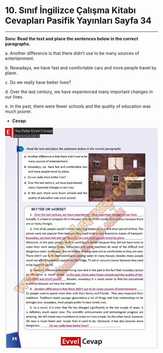 # 10. Sınıf İngilizce Çalışma Kitabı Cevapları Pasifik Yayınları Sayfa 34

---

**Soru: Read the text and place the sentences below in the correct paragraphs.**

a. Another difference is that there didn’t use to be many sources of entertainment.

 b. Nowadays, we have fast and comfortable cars and more people travel by plane.

 c. Do we really have better lives?

 d. Over the last century, we have experienced many important changes in our lives.

 e. In the past, there were fewer schools and the quality of education was much poorer.

-   **Cevap**:

![Image 1](./image_1.jpg)
